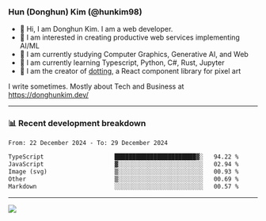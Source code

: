 ### Hun (Donghun) Kim (@hunkim98)

- 👋 Hi, I am Donghun Kim. I am a web developer. 
- 🤔 I am interested in creating productive web services implementing AI/ML
- 🔭 I am currently studying Computer Graphics, Generative AI, and Web 
- 🌱 I am currently learning Typescript, Python, C#, Rust, Jupyter
- 🎨 I am the creator of [dotting](https://github.com/hunkim98/dotting), a React component library for pixel art

I write sometimes. Mostly about Tech and Business at https://donghunkim.dev/

---
### 📊 Recent development breakdown
<!--START_SECTION:waka-->

```txt
From: 22 December 2024 - To: 29 December 2024

TypeScript                    ███████████████████████▓░   94.22 %
JavaScript                    ▓░░░░░░░░░░░░░░░░░░░░░░░░   02.94 %
Image (svg)                   ▒░░░░░░░░░░░░░░░░░░░░░░░░   00.93 %
Other                         ▒░░░░░░░░░░░░░░░░░░░░░░░░   00.69 %
Markdown                      ░░░░░░░░░░░░░░░░░░░░░░░░░   00.57 %
```

<!--END_SECTION:waka-->
---

<!-- <div align='center'> -->
  <img align="center" src="https://github-readme-stats.vercel.app/api?username=hunkim98&theme=dark&show_icons=true"/>
<!-- </div> -->
<!--
**hunkim98/hunkim98** is a ✨ _special_ ✨ repository because its `README.md` (this file) appears on your GitHub profile.

Here are some ideas to get you started:

- 🔭 I’m currently working on ...
- 🌱 I’m currently learning ...
- 👯 I’m looking to collaborate on ...
- 🤔 I’m looking for help with ...
- 💬 Ask me about ...
- 📫 How to reach me: ...
- 😄 Pronouns: ...
- ⚡ Fun fact: ...
-->
